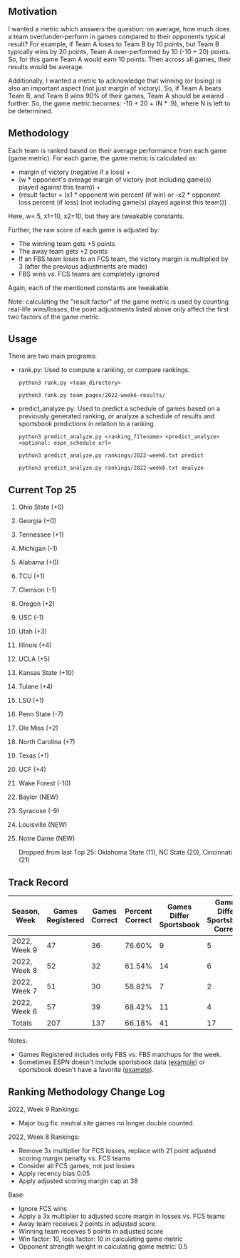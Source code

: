 ## Motivation

I wanted a metric which answers the question: on average, how much does a team over/under-perform in games compared to their opponents typical result? For example, if Team A loses to Team B by 10 points, but Team B typically wins by 20 points, Team A over-performed by 10 (-10 + 20) points. So, for this game Team A would earn 10 points. Then across all games, their results would be average.

Additionally, I wanted a metric to acknowledge that winning (or losing) is also an important aspect (not just margin of victory). So, if Team A beats Team B, and Team B wins 90% of their games, Team A should be awared further. So, the game metric becomes: -10 + 20 + (N * .9), where N is left to be determined. 

## Methodology

Each team is ranked based on their average performance from each game (game metric). For each game, the game metric is calculated as: 

* margin of victory (negative if a loss) + 
* (w * opponent's average margin of victory (not including game(s) played against this team)) + 
* (result factor = (x1 * opponent win percent (if win) or -x2 * opponent loss percent (if loss) (not including game(s) played against this team)))

Here, w=.5, x1=10, x2=10, but they are tweakable constants.

Further, the raw score of each game is adjusted by:

* The winning team gets +5 points
* The away team gets +2 points
* If an FBS team loses to an FCS team, the victory margin is multiplied by 3 (after the previous adjustments are made)
* FBS wins vs. FCS teams are completely ignored

Again, each of the mentioned constants are tweakable.

Note: calculating the "result factor" of the game metric is used by counting real-life wins/losses; the point adjustments listed above only affect the first two factors of the game metric.

## Usage

There are two main programs:

* rank.py: Used to compute a ranking, or compare rankings.

    ```python3 rank.py <team_directory>```

    ```python3 rank.py team_pages/2022-week6-results/```

* predict_analyze.py: Used to predict a schedule of games based on a previously generated ranking, or analyze a schedule of results and sportsbook predictions in relation to a ranking.

    ```python3 predict_analyze.py <ranking_filename> <predict_analyze> <optional: espn_schedule_url>```

    ```python3 predict_analyze.py rankings/2022-week6.txt predict```

    ```python3 predict_analyze.py rankings/2022-week6.txt analyze```

## Current Top 25

1. Ohio State (+0)
2. Georgia (+0)
3. Tennessee (+1)
4. Michigan (-1)
5. Alabama (+0)
6. TCU (+1)
7. Clemson (-1)
8. Oregon (+2)
9. USC (-1)
10. Utah (+3)
11. Illinois (+4)
12. UCLA (+5)
13. Kansas State (+10)
14. Tulane (+4)
15. LSU (+1)
16. Penn State (-7)
17. Ole Miss (+2)
18. North Carolina (+7)
19. Texas (+1)
20. UCF (+4)
21. Wake Forest (-10)
22. Baylor (NEW)
23. Syracuse (-9)
24. Louisville (NEW)
25. Notre Dame (NEW)

    Dropped from last Top 25: Oklahoma State (11), NC State (20), Cincinnati (21)

## Track Record

| Season, Week | Games Registered | Games Correct | Percent Correct | Games Differ Sportsbook | Games Differ Sportsbook Correct | Percent Differ Sportsbook Correct | Amount on ML | Profit From ML |
| --- | --- | --- | --- | --- | --- | --- | --- | --- |
| 2022, Week 9 | 47 | 36 | 76.60% | 9 | 5 | 55.56% | $4,600 | $513.16 |
| 2022, Week 8 | 52 | 32 | 61.54% | 14 | 6 | 42.86% | $5,200 | $139.75 |
| 2022, Week 7 | 51 | 30 | 58.82% | 7 | 2 | 28.57% | $4,400 | -$925.57 |
| 2022, Week 6 | 57 | 39 | 68.42% | 11 | 4 | 36.36% | N/A | N/A |
| Totals | 207 | 137 | 66.18% | 41 | 17 | 41.46% | $14,200 | -$272.66 |

Notes:
* Games Registered includes only FBS vs. FBS matchups for the week.
* Sometimes ESPN doesn't include sportsbook data ([example](https://www.espn.com/college-football/game?gameId=401415240)) or sportsbook doesn't have a favorite ([example](https://www.espn.com/college-football/game?gameId=401403923)).

## Ranking Methodology Change Log

2022, Week 9 Rankings:

* Major bug fix: neutral site games no longer double counted.

2022, Week 8 Rankings:

* Remove 3x multiplier for FCS losses, replace with 21 point adjusted scoring margin penalty vs. FCS teams
* Consider all FCS games, not just losses
* Apply recency bias 0.05
* Apply adjusted scoring margin cap at 38

Base:

* Ignore FCS wins
* Apply a 3x multiplier to adjusted score margin in losses vs. FCS teams
* Away team receives 2 points in adjusted score
* Winning team receives 5 points in adjusted score
* Win factor: 10, loss factor: 10 in calculating game metric
* Opponent strength weight in calculating game metric: 0.5